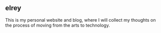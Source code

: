 ## elrey ##

This is my personal website and blog, where I will collect my thoughts on the process of moving from the arts to technology.
